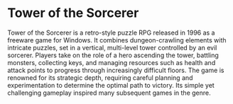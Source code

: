 # Tower of the Sorcerer
 Tower of the Sorcerer is a retro-style puzzle RPG released in 1996 as a freeware game for Windows. It
combines dungeon-crawling elements with intricate puzzles, set in a vertical, multi-level tower controlled by
an evil sorcerer. Players take on the role of a hero ascending the tower, battling monsters, collecting keys,
and managing resources such as health and attack points to progress through increasingly difficult floors.
The game is renowned for its strategic depth, requiring careful planning and experimentation to determine
the optimal path to victory. Its simple yet challenging gameplay inspired many subsequent games in the
genre.
